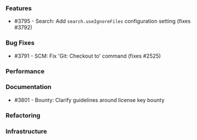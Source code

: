 ### Features 

- #3795 - Search: Add `search.useIgnoreFiles` configuration setting (fixes #3792)

### Bug Fixes

- #3791 - SCM: Fix 'Git: Checkout to' command (fixes #2525)

### Performance

### Documentation

- #3801 - Bounty: Clarify guidelines around license key bounty

### Refactoring

### Infrastructure
